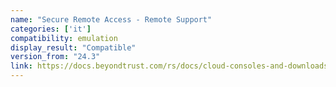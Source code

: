 ```yaml
---
name: "Secure Remote Access - Remote Support"
categories: ['it']
compatibility: emulation
display_result: "Compatible"
version_from: "24.3"
link: https://docs.beyondtrust.com/rs/docs/cloud-consoles-and-downloads
---
```

